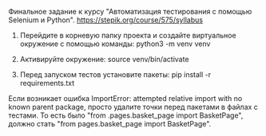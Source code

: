 Финальное задание к курсу "Автоматизация тестирования с помощью Selenium и Python". https://stepik.org/course/575/syllabus

1) Перейдите в корневую папку проекта и создайте виртуальное окружение с помощью команды:
python3 -m venv venv

2) Активируйте окружение:
source venv/bin/activate

3) Перед запуском тестов установите пакеты: 
pip install -r requirements.txt

Если возникает ошибка ImportError: attempted relative import with no known parent package, просто удалите точки перед пакетами в файлах с тестами. То есть было "from .pages.basket_page import BasketPage", должно стать "from pages.basket_page import BasketPage".
